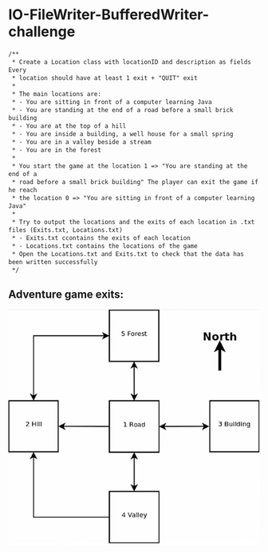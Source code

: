 # IO-FileWriter-BufferedWriter-challenge

	/**
	 * Create a Location class with locationID and description as fields Every
	 * location should have at least 1 exit + "QUIT" exit
	 * 
	 * The main locations are: 
	 * - You are sitting in front of a computer learning Java 
	 * - You are standing at the end of a road before a small brick building 
	 * - You are at the top of a hill 
	 * - You are inside a building, a well house for a small spring 
	 * - You are in a valley beside a stream 
	 * - You are in the forest
	 * 
	 * You start the game at the location 1 => "You are standing at the end of a
	 * road before a small brick building" The player can exit the game if he reach
	 * the location 0 => "You are sitting in front of a computer learning Java"
	 *
	 * Try to output the locations and the exits of each location in .txt files (Exits.txt, Locations.txt)
	 * - Exits.txt ccontains the exits of each location
	 * - Locations.txt contains the locations of the game
	 * Open the Locations.txt and Exits.txt to check that the data has been written successfully
	 */
## Adventure game exits:
![Adventure game image description](https://github.com/Adhouma/Map-adventure-game-challenge/blob/master/Exits/Adventure-game-exits.PNG?raw=true)
